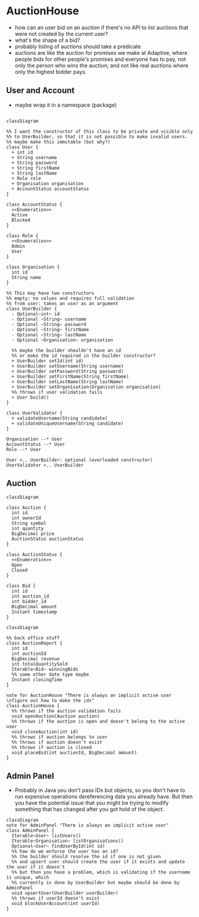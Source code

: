 # AuctionHouse

- how can an user bid on an auction if there's no API to list auctions that were not created by the current user?
- what's the shape of a bid?
- probably listing of auctions should take a predicate
- auctions are like the auction for promises we make at Adaptive, where people bids for other people's promises and everyone has to pay, not only the person who wins the auction; and not like real auctions where only the highest bidder pays.

## User and Account

- maybe wrap it in a namespace (package)

```mermaid

classDiagram

%% I want the constructor of this class to be private and visible only
%% to UserBuilder, so that it is not possible to make invalid users.
%% maybe make this immutable (but why?)
class User {
  + int id
  + String username
  + String password
  + String firstName
  + String lastName
  + Role role
  + Organisation organisation
  + AccountStatus accountStatus
}

class AccountStatus {
  <<Enumeration>>
  Active
  Blocked
}

class Role {
  <<Enumeration>>
  Admin
  User
}

class Organisation {
  int id
  String name
}

%% This may have two constructors
%% empty: no values and requires full validation
%% from user: takes an user as an argument
class UserBuilder {
  - Optional~int~ id
  - Optional ~String~ username
  - Optional ~String~ password
  - Optional ~String~ firstName
  - Optional ~String~ lastName
  - Optional ~Organisation~ organisation

  %% maybe the builder shouldn't have an id
  %% or make the id required in the builder constructor?
  + UserBuilder setId(int id)
  + UserBuilder setUsername(String username)
  + UserBuilder setPassword(String password)
  + UserBuilder setFirstName(String firstName)
  + UserBuilder setLastName(String lastName)
  + UserBuilder setOrganisation(Organisation organisation)
  %% throws if user validation fails
  + User build()
}

class UserValidator {
  + validateUsername(String candidate)
  + validateUniqueUsername(String candidate)
}

Organisation --* User
AccountStatus --* User
Role --* User

User <.. UserBuilder: optional (overloaded constructor)
UserValidator <.. UserBuilder
```

## Auction

```mermaid
classDiagram

class Auction {
  int id
  int ownerId
  String symbol
  int quantity
  BigDecimal price
  AuctionStatus auctionStatus
}

class AuctionStatus {
  <<Enumeration>>
  Open
  Closed
}

class Bid {
  int id
  int auction_id
  int bidder_id
  BigDecimal amount
  Instant timestamp
}
```

```mermaid
classDiagram

%% back office stuff
class AuctionReport {
  int id
  int auctionId
  BigDecimal revenue
  int totalQuantitySold
  Iterable~Bid~ winningBids
  %% some other date type maybe
  Instant closingTime
}

note for AuctionHouse "There is always an implicit active user \nfigure out how to make the ids"
class AuctionHouse {
  %% throws if the auction validation fails
  void openAuction(Auction auction)
  %% throws if the auction is open and doesn't belong to the active user
  void closeAuction(int id)
  %% throws if auction belongs to user
  %% throws if auction doesn't exist
  %% throws if auction is closed
  void placeBid(int auctionId, BigDecimal amount)
}

```

## Admin Panel

- Probably in Java you don't pass IDs but objects, so you don't have to run expensive operations
  dereferencing data you already have. But then you have the potential issue that you might be
  trying to modify something that has changed after you got hold of the object.

```mermaid
classDiagram
note for AdminPanel "There is always an implicit active user"
class AdminPanel {
  Iterable~User~ listUsers()
  Iterable~Organisation~ listOrganisations()
  Optional~User~ findUserById(int id)
  %% how do we enforce the user has an id?
  %% the builder should resolve the id if one is not given
  %% and upsert user should create the user if it exists and update the user if it doesn't
  %% but then you have a problem, which is validating if the username is unique, which
  %% currently is done by UserBuilder but maybe should be done by AdminPanel
  void upsertUser(UserBuilder userBuilder)
  %% throws if userId doesn't exist
  void blockUserAccount(int userId)
}

```
